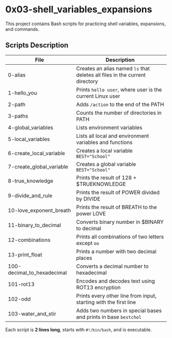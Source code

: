 # 0x03-shell_variables_expansions

This project contains Bash scripts for practicing shell variables, expansions, and commands.

## Scripts Description

| File                       | Description                                                                 |
| -------------------------- | --------------------------------------------------------------------------- |
| 0-alias                    | Creates an alias named `ls` that deletes all files in the current directory |
| 1-hello_you                | Prints `hello user`, where user is the current Linux user                   |
| 2-path                     | Adds `/action` to the end of the PATH                                       |
| 3-paths                    | Counts the number of directories in PATH                                    |
| 4-global_variables         | Lists environment variables                                                 |
| 5-local_variables          | Lists all local and environment variables and functions                     |
| 6-create_local_variable    | Creates a local variable `BEST="School"`                                    |
| 7-create_global_variable   | Creates a global variable `BEST="School"`                                   |
| 8-true_knowledge           | Prints the result of 128 + $TRUEKNOWLEDGE                                   |
| 9-divide_and_rule          | Prints the result of POWER divided by DIVIDE                                |
| 10-love_exponent_breath    | Prints the result of BREATH to the power LOVE                               |
| 11-binary_to_decimal       | Converts binary number in $BINARY to decimal                                |
| 12-combinations            | Prints all combinations of two letters except `oo`                          |
| 13-print_float             | Prints a number with two decimal places                                     |
| 100-decimal_to_hexadecimal | Converts a decimal number to hexadecimal                                    |
| 101-rot13                  | Encodes and decodes text using ROT13 encryption                             |
| 102-odd                    | Prints every other line from input, starting with the first line            |
| 103-water_and_stir         | Adds two numbers in special bases and prints in base `bestchol`             |

Each script is **2 lines long**, starts with `#!/bin/bash`, and is executable.
